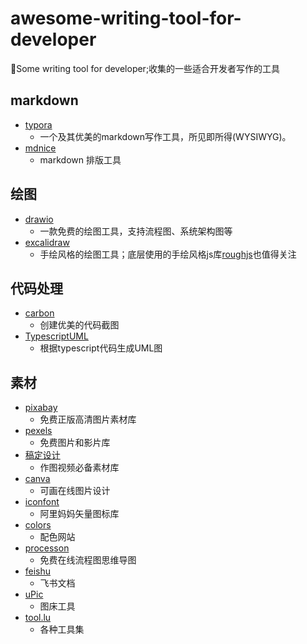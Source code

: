 # awesome-writing-tool-for-developer
🔧Some writing tool for developer;收集的一些适合开发者写作的工具

## markdown
- [typora](https://www.typora.io/)
  - 一个及其优美的markdown写作工具，所见即所得(WYSIWYG)。
- [mdnice](https://mdnice.com)
  - markdown 排版工具

## 绘图
- [drawio](https://github.com/jgraph/drawio-desktop)
  - ⼀款免费的绘图⼯具，⽀持流程图、系统架构图等
- [excalidraw](https://excalidraw.com/)
  - 手绘风格的绘图工具；底层使用的手绘风格js库[roughjs](https://github.com/rough-stuff/rough)也值得关注

## 代码处理
- [carbon](https://carbon.now.sh/)
  - 创建优美的代码截图
- [TypescriptUML](https://tsuml-demo.firebaseapp.com/)
  - 根据typescript代码生成UML图

## 素材
- [pixabay](https://pixabay.com/zh/)
  - 免费正版⾼清图⽚素材库
- [pexels](https://www.pexels.com/zh-cn/)
  - 免费图⽚和影⽚库
- [稿定设计](https://www.gaoding.com/introduction)
  - 作图视频必备素材库
- [canva](https://www.canva.cn/)
   - 可画在线图⽚设计
- [iconfont](https://www.iconfont.cn/)
  - 阿⾥妈妈⽮量图标库
- [colors](https://coolors.co/)
  - 配色网站
- [processon](https://www.processon.com/)
  - 免费在线流程图思维导图
- [feishu](https://feishu.cn)
  - 飞书文档
- [uPic](https://github.com/gee1k/uPic)
  - 图床工具
- [tool.lu](https://tool.lu/)
  - 各种工具集
